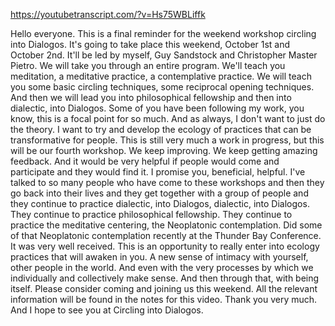 https://youtubetranscript.com/?v=Hs75WBLiffk

 Hello everyone. This is a final reminder for the weekend workshop circling into Dialogos. It's going to take place this weekend, October 1st and October 2nd. It'll be led by myself, Guy Sandstock and Christopher Master Pietro. We will take you through an entire program. We'll teach you meditation, a meditative practice, a contemplative practice. We will teach you some basic circling techniques, some reciprocal opening techniques. And then we will lead you into philosophical fellowship and then into dialectic, into Dialogos. Some of you have been following my work, you know, this is a focal point for so much. And as always, I don't want to just do the theory. I want to try and develop the ecology of practices that can be transformative for people. This is still very much a work in progress, but this will be our fourth workshop. We keep improving. We keep getting amazing feedback. And it would be very helpful if people would come and participate and they would find it. I promise you, beneficial, helpful. I've talked to so many people who have come to these workshops and then they go back into their lives and they get together with a group of people and they continue to practice dialectic, into Dialogos, dialectic, into Dialogos. They continue to practice philosophical fellowship. They continue to practice the meditative centering, the Neoplatonic contemplation. Did some of that Neoplatonic contemplation recently at the Thunder Bay Conference. It was very well received. This is an opportunity to really enter into ecology practices that will awaken in you. A new sense of intimacy with yourself, other people in the world. And even with the very processes by which we individually and collectively make sense. And then through that, with being itself. Please consider coming and joining us this weekend. All the relevant information will be found in the notes for this video. Thank you very much. And I hope to see you at Circling into Dialogos.
